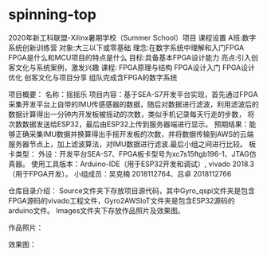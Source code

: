 # spinning-top
2020年新工科联盟-Xilinx暑期学校（Summer School）项目
课程设置
A班:数字系统创新训练营
对象:大三以下或零基础
理念:在数字系统中理解和入门FPGA
FPGA是什么和MCU项目的特点是什么
目标:具备基本FPGA设计能力
亮点:引入创客文化与系统案例，激发兴趣
课程:
FPGA原理与结构
FPGA设计入门
FPGA设计优化
创客文化与项目分享
组队完成含FPGA的数字系统

项目概要：
名称：摇摇乐
项目内容：基于SEA-S7开发平台实现，首先通过FPGA采集开发平台上自带的IMU传感感器的数据，随后对数据进行滤波，利用滤波后的数据计算得出一分钟内开发板被摇动的次数，类似手机记录每天行走的步数， 将次数数据发送给ESP32，最后由ESP32上传到服务器端进行显示。
预期结果：能够正确采集IMU数据并换算得出手摇开发板的次数，并将数据传输到AWS的云端服务器节点上，加上滤波算法，对IMU数据进行滤波.最后小组之间进行比较。
板卡类型：
外设：开发平台SEA-S7、FPGA板卡型号为xc7s15ftgb196-1、JTAG仿真器。
使用工具版本：Arduino-IDE（用于ESP32开发和调试）, vivado 2018.3（用于FPGA开发）。
小组成员：吴克楠 2018112764、吕卓 2018112766

仓库目录介绍：
Source文件夹下存放项目源代码，其中Gyro_qspi文件夹是包含FPGA源码的vivado工程文件，Gyro2AWSIoT文件夹是包含ESP32源码的arduino文件。
Images文件夹下存放作品照片及效果图。

作品照片：

效果图：
